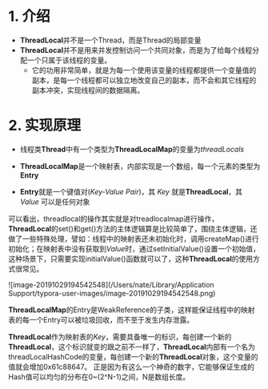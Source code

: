 # 1. 介绍

- **ThreadLocal**并不是一个Thread，而是Thread的局部变量
- **ThreadLocal**并不是用来并发控制访问一个共同对象，而是为了给每个线程分配一个只属于该线程的变量。
  - 它的功用非常简单，就是为每一个使用该变量的线程都提供一个变量值的副本，是每一个线程都可以独立地改变自己的副本，而不会和其它线程的副本冲突，实现线程间的数据隔离。

# 2. 实现原理

- 线程类**Thread**中有一个类型为**ThreadLocalMap**的变量为*threadLocals*

- **ThreadLocalMap**是一个映射表，内部实现是一个数组，每一个元素的类型为**Entry**

- **Entry**就是一个键值对(*Key-Value Pair*)，其 *Key* 就是**ThreadLocal**，其 *Value* 可以是任何对象



可以看出，threadlocal的操作其实就是对treadlocalmap进行操作，**ThreadLocal**的set()和get()方法的主体逻辑算是比较简单了，围绕主体逻辑，还做了一些特殊处理，譬如：线程中的映射表还未初始化时，调用createMap()进行初始化；在映射表中没有获取到*Value*时，通过setInitialValue()设置一个初始值，这种场景下，只需要实现initialValue()函数就可以了，这种**ThreadLocal**的使用方式很常见。



![image-20191029194542548](/Users/nate/Library/Application Support/typora-user-images/image-20191029194542548.png)

**ThreadLocalMap**的Entry是WeakReference的子类，这样能保证线程中的映射表的每一个Entry可以被垃圾回收，而不至于发生内存泄露。

**ThreadLocal**作为映射表的*Key*，需要具备唯一的标识，每创建一个新的**ThreadLocal**，这个标识就变的跟之前不一样了，**ThreadLocal**内部有一个名为threadLocalHashCode的变量，每创建一个新的**ThreadLocal**对象，这个变量的值就会增加0x61c88647。 正是因为有这么一个神奇的数字，它能够保证生成的Hash值可以均匀的分布在0~(2^N-1)之间，N是数组长度。
